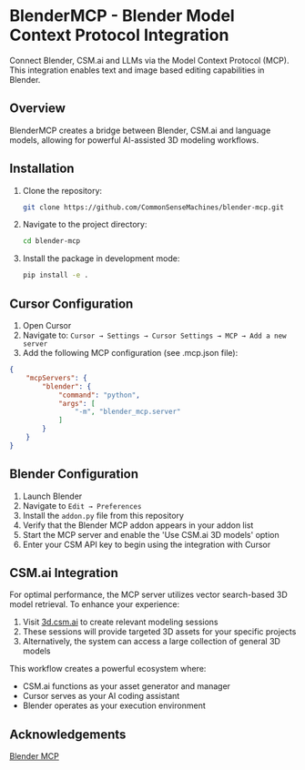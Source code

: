 # BlenderMCP - Blender Model Context Protocol Integration

Connect Blender, CSM.ai and LLMs via the Model Context Protocol (MCP). This integration enables text and image based editing capabilities in Blender.

## Overview

BlenderMCP creates a bridge between Blender, CSM.ai and language models, allowing for powerful AI-assisted 3D modeling workflows.

## Installation

1. Clone the repository:
   ```bash
   git clone https://github.com/CommonSenseMachines/blender-mcp.git
   ```

2. Navigate to the project directory:
   ```bash
   cd blender-mcp
   ```

3. Install the package in development mode:
   ```bash
   pip install -e .
   ```

## Cursor Configuration

1. Open Cursor
2. Navigate to: `Cursor → Settings → Cursor Settings → MCP → Add a new server`
3. Add the following MCP configuration (see .mcp.json file):

```json
{
    "mcpServers": {
        "blender": {
            "command": "python",
            "args": [
                "-m", "blender_mcp.server"
            ]
        }
    }
}
```

## Blender Configuration

1. Launch Blender
2. Navigate to `Edit → Preferences`
3. Install the `addon.py` file from this repository
4. Verify that the Blender MCP addon appears in your addon list
5. Start the MCP server and enable the 'Use CSM.ai 3D models' option
6. Enter your CSM API key to begin using the integration with Cursor

## CSM.ai Integration

For optimal performance, the MCP server utilizes vector search-based 3D model retrieval. To enhance your experience:

1. Visit [3d.csm.ai](https://3d.csm.ai) to create relevant modeling sessions
2. These sessions will provide targeted 3D assets for your specific projects
3. Alternatively, the system can access a large collection of general 3D models

This workflow creates a powerful ecosystem where:
- CSM.ai functions as your asset generator and manager
- Cursor serves as your AI coding assistant
- Blender operates as your execution environment


## Acknowledgements

[Blender MCP](https://github.com/sponsors/ahujasid)
